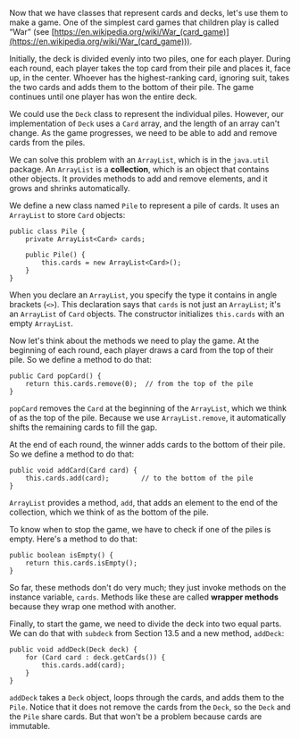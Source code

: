 Now that we have classes that represent cards and decks, let's use them to make a game. One of the simplest card games that children play is called “War” (see [https://en.wikipedia.org/wiki/War_(card_game)](https://en.wikipedia.org/wiki/War_(card_game))).

Initially, the deck is divided evenly into two piles, one for each player. During each round, each player takes the top card from their pile and places it, face up, in the center. Whoever has the highest-ranking card, ignoring suit, takes the two cards and adds them to the bottom of their pile. The game continues until one player has won the entire deck.

We could use the `Deck` class to represent the individual piles. However, our implementation of `Deck` uses a `Card` array, and the length of an array can't change. As the game progresses, we need to be able to add and remove cards from the piles.


We can solve this problem with an `ArrayList`, which is in the `java.util` package. An `ArrayList` is a **collection**, which is an object that contains other objects. It provides methods to add and remove elements, and it grows and shrinks automatically.



We define a new class named `Pile` to represent a pile of cards. It uses an `ArrayList` to store `Card` objects:

```code
public class Pile {
    private ArrayList<Card> cards;

    public Pile() {
        this.cards = new ArrayList<Card>();
    }
}
```


When you declare an `ArrayList`, you specify the type it contains in angle brackets (`<>`). This declaration says that `cards` is not just an `ArrayList`; it's an `ArrayList` of `Card` objects. The constructor initializes `this.cards` with an empty `ArrayList`.


Now let's think about the methods we need to play the game. At the beginning of each round, each player draws a card from the top of their pile. So we define a method to do that:


```code
public Card popCard() {
    return this.cards.remove(0);  // from the top of the pile
}
```

`popCard` removes the `Card` at the beginning of the `ArrayList`, which we think of as the top of the pile. Because we use `ArrayList.remove`, it automatically shifts the remaining cards to fill the gap.

At the end of each round, the winner adds cards to the bottom of their pile. So we define a method to do that:

```code
public void addCard(Card card) {
    this.cards.add(card);        // to the bottom of the pile
}
```

`ArrayList` provides a method, `add`, that adds an element to the end of the collection, which we think of as the bottom of the pile.

To know when to stop the game, we have to check if one of the piles is empty. Here's a method to do that:

```code
public boolean isEmpty() {
    return this.cards.isEmpty();
}
```

So far, these methods don't do very much; they just invoke methods on the instance variable, `cards`. Methods like these are called **wrapper methods** because they wrap one method with another.

Finally, to start the game, we need to divide the deck into two equal parts. We can do that with `subdeck` from Section 13.5 and a new method, `addDeck`:

```code
public void addDeck(Deck deck) {
    for (Card card : deck.getCards()) {
        this.cards.add(card);
    }
}
```

`addDeck` takes a `Deck` object, loops through the cards, and adds them to the `Pile`. Notice that it does not remove the cards from the `Deck`, so the `Deck` and the `Pile` share cards. But that won't be a problem because cards are immutable.